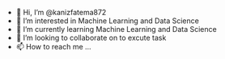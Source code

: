 - 👋 Hi, I’m @kanizfatema872
- 👀 I’m interested in Machine Learning and Data Science
- 🌱 I’m currently learning Machine Learning and Data Science
- 💞️ I’m looking to collaborate on to excute task
- 📫 How to reach me ...

<!---
kanizfatema872/kanizfatema872 is a ✨ special ✨ repository because its `README.md` (this file) appears on your GitHub profile.
You can click the Preview link to take a look at your changes.
--->

